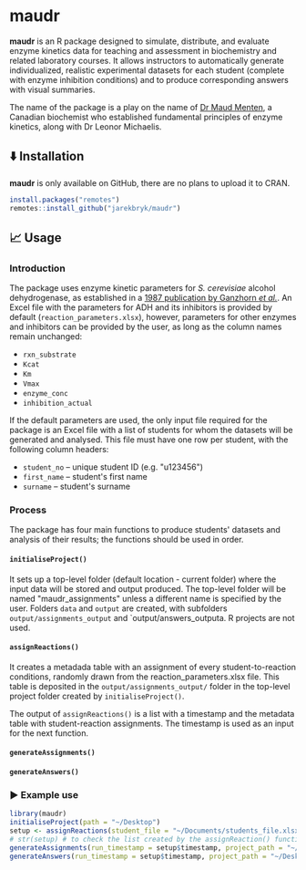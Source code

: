 # maudr

**maudr** is an R package designed to simulate, distribute, and evaluate enzyme kinetics data for teaching and assessment in biochemistry and related laboratory courses. It allows instructors to automatically generate individualized, realistic experimental datasets for each student (complete with enzyme inhibition conditions) and to produce corresponding answers with visual summaries. 

The name of the package is a play on the name of [Dr Maud Menten](https://en.wikipedia.org/wiki/Maud_Menten), a Canadian biochemist who established fundamental principles of enzyme kinetics, along with Dr Leonor Michaelis.

## ⬇️ Installation

**maudr** is only available on GitHub, there are no plans to upload it to CRAN.

``` r
install.packages("remotes")
remotes::install_github("jarekbryk/maudr")
```

## 📈 Usage

### Introduction

The package uses enzyme kinetic parameters for _S. cerevisiae_ alcohol dehydrogenase, as established in a [1987 publication by Ganzhorn _et al._](https://www.jbc.org/article/S0021-9258(18)61419-X/pdf). An Excel file with the parameters for ADH and its inhibitors is provided by default (`reaction_parameters.xlsx`), however, parameters for other enzymes and inhibitors can be provided by the user, as long as the column names remain unchanged:

- `rxn_substrate`
- `Kcat`
- `Km`
- `Vmax`
- `enzyme_conc`
- `inhibition_actual`

If the default parameters are used, the only input file required for the package is an Excel file with a list of students for whom the datasets will be generated and analysed. This file must have one row per student, with the following column headers:

- `student_no` – unique student ID (e.g. "u123456")
- `first_name` – student's first name
- `surname` – student's surname

### Process

The package has four main functions to produce students' datasets and analysis of their results; the functions should be used in order.

#### `initialiseProject()`

It sets up a top-level folder (default location - current folder) where the input data will be stored and output produced. The top-level folder will be named "maudr_assignments" unless a different name is specified by the user. Folders `data` and `output` are created, with subfolders `output/assignments_output` and `output/answers_outputa. R projects are not used.

#### `assignReactions()`

It creates a metadada table with an assignment of every student-to-reaction conditions, randomly drawn from the reaction_parameters.xlsx file. This table is deposited in the `output/assignments_output/` folder in the top-level project folder created by `initialiseProject()`.

The output of `assignReactions()` is a list with a timestamp and the metadata table with student-reaction assignments. The timestamp is used as an input for the next function.

#### `generateAssignments()`

#### `generateAnswers()`

### ▶️ Example use

```r
library(maudr)
initialiseProject(path = "~/Desktop")
setup <- assignReactions(student_file = "~/Documents/students_file.xlsx", project_path = "~/Desktop") # students_file.xlsx is copied into the data folder in the top level folder
# str(setup) # to check the list created by the assignReaction() function
generateAssignments(run_timestamp = setup$timestamp, project_path = "~/Desktop") # Assignments (one Excel file per student) will be deposited in the output/assignment_output folder
generateAnswers(run_timestamp = setup$timestamp, project_path = "~/Desktop", output_files = "both") # Assignments (one PDF file per student plus a single PDf with answers from all students' datasets) will be deposited in the output/answers_output folder
```
